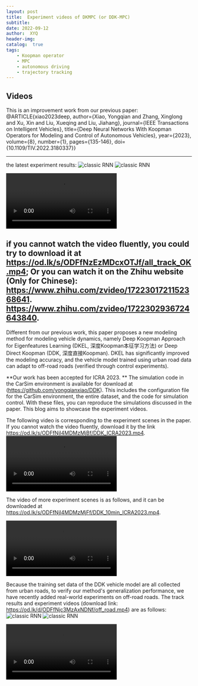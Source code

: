 ```yaml
---
layout: post
title:  Experiment videos of DKMPC (or DDK-MPC)
subtitle: 
date: 2022-09-12
author:  XYQ
header-img: 
catalog:  true
tags:
    - Koopman operator
    - MPC
    - autonomous driving
    - trajectory tracking
---
```



## Videos

This is an improvement work from our previous paper:
@ARTICLE{xiao2023deep,
	author={Xiao, Yongqian and Zhang, Xinglong and Xu, Xin and Liu, Xueqing and Liu, Jiahang},
	journal={IEEE Transactions on Intelligent Vehicles}, 
	title={Deep Neural Networks With Koopman Operators for Modeling and Control of Autonomous Vehicles}, 
	year={2023},
	volume={8},
	number={1},
	pages={135-146},
	doi={10.1109/TIV.2022.3180337}}

---
the latest experiment results:
![classic RNN](https://od.lk/s/ODFfNzEzMDc0NDRf/DDKMPC_result1.jpg)
![classic RNN](https://od.lk/s/ODFfNzEzMDc0NDNf/DDKMPC_result2.jpg)

<video src="https://od.lk/s/ODFfNzEzMDcxOTJf/all_track_OK.mp4" controls></video>

if you cannot watch the video fluently, you could try to download it at https://od.lk/s/ODFfNzEzMDcxOTJf/all_track_OK.mp4;
Or you can watch it on the Zhihu website (Only for Chinese): 
https://www.zhihu.com/zvideo/1722301721152368641.
https://www.zhihu.com/zvideo/1722302936724643840.
---

Different from our previous work, this paper proposes a new modeling method for modeling vehicle dynamics, namely Deep Koopman Approach for Eigenfeatures Learning (DKEL, 深度Koopman本征学习方法) or Deep Direct Koopman (DDK, 深度直接Koopman). DKEL has significantly improved the modeling accuracy, and the vehicle model trained using urban road data can adapt to off-road roads (verified through control experiments).

**Our work has been accepted for ICRA 2023. ** The simulation code in the CarSim environment is available for download at (https://github.com/yongqianxiao/DDK). This includes the configuration file for the CarSim environment, the entire dataset, and the code for simulation control. With these files, you can reproduce the simulations discussed in the paper. This blog aims to showcase the experiment videos.

The following video is corresponding to the experiment scenes in the paper. If you cannot watch the video fluently, download it by the link https://od.lk/s/ODFfNjI4MDMzMjBf/DDK_ICRA2023.mp4.
<video src="https://od.lk/s/ODFfNjI4MDMzMjBf/DDK_ICRA2023.mp4" controls></video>

The video of more experiment scenes is as follows, and it can be downloaded at https://od.lk/s/ODFfNjI4MDMzMjFf/DDK_10min_ICRA2023.mp4.

<video src="https://od.lk/s/ODFfNjI4MDMzMjFf/DDK_10min_ICRA2023.mp4" controls></video>

Because the training set data of the DDK vehicle model are all collected from urban roads, to verify our method's generalization performance, we have recently added real-world experiments on off-road roads. 
The track results and experiment videos (download link: https://od.lk/d/ODFfNjc3MzAxNDNf/off_road.mp4) are as follows:
![classic RNN](https://od.lk/s/ODFfNjc3MzAxNjhf/off_road_ref.png)
![classic RNN](https://od.lk/s/ODFfNjc3MzAxNDJf/DKMPC_track_result.png)

<video src="https://od.lk/s/ODFfNjc3MzAxNDNf/off_road.mp4" controls></video>
